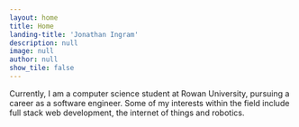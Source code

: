 ```yaml
---
layout: home
title: Home
landing-title: 'Jonathan Ingram'
description: null
image: null
author: null
show_tile: false
---
```


Currently, I am a computer science student at Rowan University, pursuing a career as a software engineer. Some of my interests within the field include full stack web development, the internet of things and robotics.
